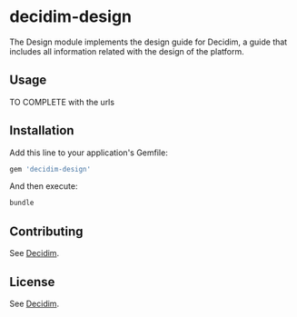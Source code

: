 # decidim-design

The Design module implements the design guide for Decidim, a guide that includes all information related with the design of the platform.

## Usage

TO COMPLETE with the urls

## Installation

Add this line to your application's Gemfile:

```ruby
gem 'decidim-design'
```

And then execute:

```bash
bundle
```

## Contributing

See [Decidim](https://github.com/decidim/decidim).

## License

See [Decidim](https://github.com/decidim/decidim).
